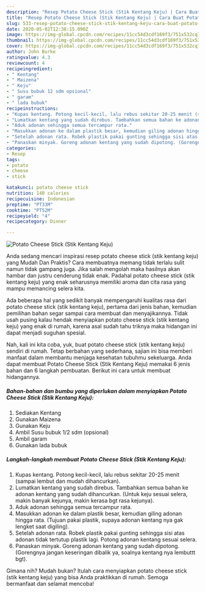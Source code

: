 ```yaml
---
description: "Resep Potato Cheese Stick (Stik Kentang Keju) | Cara Buat Potato Cheese Stick (Stik Kentang Keju) Yang Lezat"
title: "Resep Potato Cheese Stick (Stik Kentang Keju) | Cara Buat Potato Cheese Stick (Stik Kentang Keju) Yang Lezat"
slug: 533-resep-potato-cheese-stick-stik-kentang-keju-cara-buat-potato-cheese-stick-stik-kentang-keju-yang-lezat
date: 2020-05-02T12:38:15.090Z
image: https://img-global.cpcdn.com/recipes/11cc54d3cdf169f3/751x532cq70/potato-cheese-stick-stik-kentang-keju-foto-resep-utama.jpg
thumbnail: https://img-global.cpcdn.com/recipes/11cc54d3cdf169f3/751x532cq70/potato-cheese-stick-stik-kentang-keju-foto-resep-utama.jpg
cover: https://img-global.cpcdn.com/recipes/11cc54d3cdf169f3/751x532cq70/potato-cheese-stick-stik-kentang-keju-foto-resep-utama.jpg
author: John Burke
ratingvalue: 4.3
reviewcount: 4
recipeingredient:
- " Kentang"
- " Maizena"
- " Keju"
- " Susu bubuk 12 sdm opsional"
- " garam"
- " lada bubuk"
recipeinstructions:
- "Kupas kentang. Potong kecil-kecil, lalu rebus sekitar 20-25 menit (sampai lembut dan mudah dihancurkan)."
- "Lumatkan kentang yang sudah direbus. Tambahkan semua bahan ke adonan kentang yang sudah dihancurkan. (Untuk keju sesuai selera, makin banyak kejunya, makin kerasa bgt rasa kejunya)."
- "Aduk adonan sehingga semua tercampur rata."
- "Masukkan adonan ke dalam plastik besar, kemudian giling adonan hingga rata. (Tujuan pakai plastik, supaya adonan kentang nya gak lengket saat digiling)."
- "Setelah adonan rata. Robek plastik pakai gunting sehingga sisi atas adonan tidak tertutup plastik lagi. Potong adonan kentang sesuai selera."
- "Panaskan minyak. Goreng adonan kentang yang sudah dipotong. (Gorengnya jangan keseringan dibalik ya, soalnya kentang nya lembuttt bgt)."
categories:
- Resep
tags:
- potato
- cheese
- stick

katakunci: potato cheese stick 
nutrition: 140 calories
recipecuisine: Indonesian
preptime: "PT33M"
cooktime: "PT52M"
recipeyield: "4"
recipecategory: Dinner

---
```



![Potato Cheese Stick (Stik Kentang Keju)](https://img-global.cpcdn.com/recipes/11cc54d3cdf169f3/751x532cq70/potato-cheese-stick-stik-kentang-keju-foto-resep-utama.jpg)

Anda sedang mencari inspirasi resep potato cheese stick (stik kentang keju) yang Mudah Dan Praktis? Cara membuatnya memang tidak terlalu sulit namun tidak gampang juga. Jika salah mengolah maka hasilnya akan hambar dan justru cenderung tidak enak. Padahal potato cheese stick (stik kentang keju) yang enak seharusnya memiliki aroma dan cita rasa yang mampu memancing selera kita.



Ada beberapa hal yang sedikit banyak mempengaruhi kualitas rasa dari potato cheese stick (stik kentang keju), pertama dari jenis bahan, kemudian pemilihan bahan segar sampai cara membuat dan menyajikannya. Tidak usah pusing kalau hendak menyiapkan potato cheese stick (stik kentang keju) yang enak di rumah, karena asal sudah tahu triknya maka hidangan ini dapat menjadi suguhan spesial.


Nah, kali ini kita coba, yuk, buat potato cheese stick (stik kentang keju) sendiri di rumah. Tetap berbahan yang sederhana, sajian ini bisa memberi manfaat dalam membantu menjaga kesehatan tubuhmu sekeluarga. Anda dapat membuat Potato Cheese Stick (Stik Kentang Keju) memakai 6 jenis bahan dan 6 langkah pembuatan. Berikut ini cara untuk membuat hidangannya.

<!--inarticleads1-->

##### Bahan-bahan dan bumbu yang diperlukan dalam menyiapkan Potato Cheese Stick (Stik Kentang Keju):

1. Sediakan  Kentang
1. Gunakan  Maizena
1. Gunakan  Keju
1. Ambil  Susu bubuk 1/2 sdm (opsional)
1. Ambil  garam
1. Gunakan  lada bubuk




<!--inarticleads2-->

##### Langkah-langkah membuat Potato Cheese Stick (Stik Kentang Keju):

1. Kupas kentang. Potong kecil-kecil, lalu rebus sekitar 20-25 menit (sampai lembut dan mudah dihancurkan).
1. Lumatkan kentang yang sudah direbus. Tambahkan semua bahan ke adonan kentang yang sudah dihancurkan. (Untuk keju sesuai selera, makin banyak kejunya, makin kerasa bgt rasa kejunya).
1. Aduk adonan sehingga semua tercampur rata.
1. Masukkan adonan ke dalam plastik besar, kemudian giling adonan hingga rata. (Tujuan pakai plastik, supaya adonan kentang nya gak lengket saat digiling).
1. Setelah adonan rata. Robek plastik pakai gunting sehingga sisi atas adonan tidak tertutup plastik lagi. Potong adonan kentang sesuai selera.
1. Panaskan minyak. Goreng adonan kentang yang sudah dipotong. (Gorengnya jangan keseringan dibalik ya, soalnya kentang nya lembuttt bgt).




Gimana nih? Mudah bukan? Itulah cara menyiapkan potato cheese stick (stik kentang keju) yang bisa Anda praktikkan di rumah. Semoga bermanfaat dan selamat mencoba!
